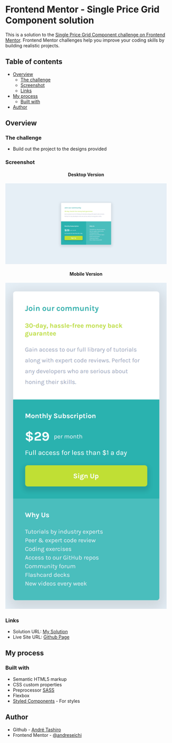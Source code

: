 # Frontend Mentor - Single Price Grid Component solution

This is a solution to the [Single Price Grid Component challenge on Frontend Mentor](https://www.frontendmentor.io/challenges/single-price-grid-component-5ce41129d0ff452fec5abbbc). Frontend Mentor challenges help you improve your coding skills by building realistic projects.

## Table of contents

- [Overview](#overview)
  - [The challenge](#the-challenge)
  - [Screenshot](#screenshot)
  - [Links](#links)
- [My process](#my-process)
  - [Built with](#built-with)
- [Author](#author)

## Overview

### The challenge

- Build out the project to the designs provided

### Screenshot

<h4 align="center">Desktop Version</h4>

![Desktop Version](./screenshots/desktop-version.png)

<h4 align="center">Mobile Version</h4>
<p align="center">
  <img src="./screenshots/mobile-version.png" alt="Mobile Version">
</p>

### Links

- Solution URL: [My Solution](https://www.frontendmentor.io/solutions/basic-html-and-sass-tLcwYCOS-)
- Live Site URL: [Github Page](https://andreseichi.github.io/single-price-grid-component/)

## My process

### Built with

- Semantic HTML5 markup
- CSS custom properties
- Preprocessor [SASS](https://sass-lang.com/)
- Flexbox
- [Styled Components](https://styled-components.com/) - For styles

## Author

- Github - [André Tashiro](https://github.com/andreseichi)
- Frontend Mentor - [@andreseichi](https://www.frontendmentor.io/profile/andreseichi)
